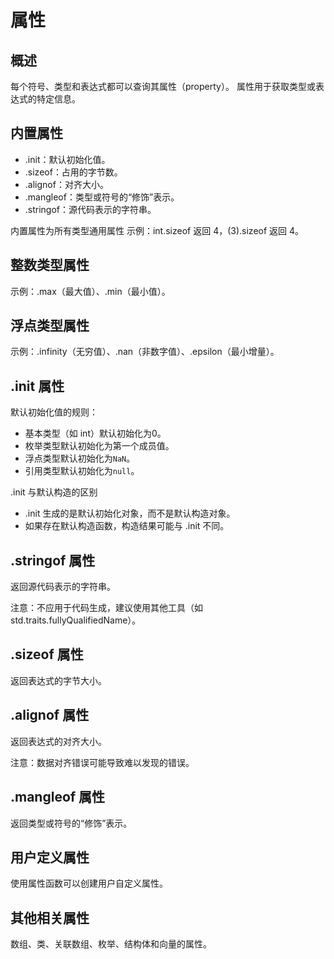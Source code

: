 # 属性
## 概述
每个符号、类型和表达式都可以查询其属性（property）。
属性用于获取类型或表达式的特定信息。

## 内置属性
- .init：默认初始化值。
- .sizeof：占用的字节数。
- .alignof：对齐大小。
- .mangleof：类型或符号的“修饰”表示。
- .stringof：源代码表示的字符串。

内置属性为所有类型通用属性
示例：int.sizeof 返回 4，(3).sizeof 返回 4。

## 整数类型属性
示例：.max（最大值）、.min（最小值）。
## 浮点类型属性
示例：.infinity（无穷值）、.nan（非数字值）、.epsilon（最小增量）。
## .init 属性
默认初始化值的规则：

- 基本类型（如 int）默认初始化为0。
- 枚举类型默认初始化为第一个成员值。
- 浮点类型默认初始化为`NaN`。
- 引用类型默认初始化为`null`。

.init 与默认构造的区别

- .init 生成的是默认初始化对象，而不是默认构造对象。
- 如果存在默认构造函数，构造结果可能与 .init 不同。
## .stringof 属性
返回源代码表示的字符串。

注意：不应用于代码生成，建议使用其他工具（如 std.traits.fullyQualifiedName）。

## .sizeof 属性
返回表达式的字节大小。

## .alignof 属性
返回表达式的对齐大小。

注意：数据对齐错误可能导致难以发现的错误。
## .mangleof 属性
返回类型或符号的“修饰”表示。
## 用户定义属性
使用属性函数可以创建用户自定义属性。
## 其他相关属性
数组、类、关联数组、枚举、结构体和向量的属性。
